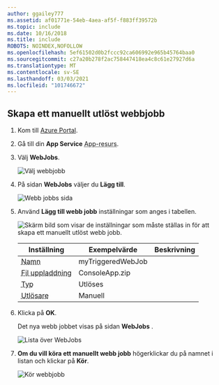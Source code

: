 ```yaml
---
author: ggailey777
ms.assetid: af01771e-54eb-4aea-af5f-f883ff39572b
ms.topic: include
ms.date: 10/16/2018
ms.title: include
ROBOTS: NOINDEX,NOFOLLOW
ms.openlocfilehash: 5ef61502d0b2fccc92ca606992e965b45764baa0
ms.sourcegitcommit: c27a20b278f2ac758447418ea4c8c61e27927d6a
ms.translationtype: MT
ms.contentlocale: sv-SE
ms.lasthandoff: 03/03/2021
ms.locfileid: "101746672"
---
```

## <a name="create-a-manually-triggered-webjob"></a><a name="CreateOnDemand"></a> Skapa ett manuellt utlöst webbjobb

1. Kom till [Azure Portal](https://portal.azure.com).
1. Gå till din **App Service** <abbr title="Din app-resurs kan vara en webbapp, en API-app eller en mobilapp.">App-resurs</abbr>.
1. Välj **WebJobs**.

    ![Välj webbjobb](../media/web-sites-create-web-jobs/select-webjobs.png)

2. På sidan **WebJobs** väljer du **Lägg till**.

   ![Webb jobbs sida](../media/web-sites-create-web-jobs/wjblade.png)

3. Använd **Lägg till webb jobb** inställningar som anges i tabellen.

    ![Skärm bild som visar de inställningar som måste ställas in för att skapa ett manuellt utlöst webb jobb.](../media/web-sites-create-web-jobs/addwjtriggered.png)
    
    | Inställning      | Exempelvärde   | Beskrivning  |
    | ------------ | ----------------- | ------------ |
   | <abbr title="Ett namn som är unikt inom en App Service-app. Måste börja med en bokstav eller en siffra och får inte innehålla specialtecken förutom `-` och `_` .">Namn</abbr> | myTriggeredWebJob | 
    | <abbr title="En *zip* -fil som innehåller din körbara fil eller skript fil samt alla stödfiler som behövs för att köra programmet eller skriptet.">Fil uppladdning</abbr> | ConsoleApp.zip |
    | <abbr title="Typerna omfattar kontinuerlig, utlöst.">Typ</abbr> | Utlöses | 
    | <abbr title="Typer inklusive schemalagda eller manuella">Utlösare</a> | Manuell | |

4. Klicka på **OK**. 

   Det nya webb jobbet visas på sidan **WebJobs** .

   ![Lista över WebJobs](../media/web-sites-create-web-jobs/listallwebjobs.png)

7. **Om du vill köra ett manuellt webb jobb** högerklickar du på namnet i listan och klickar på **Kör**.
   
    ![Kör webbjobb](../media/web-sites-create-web-jobs/runondemand.png)

